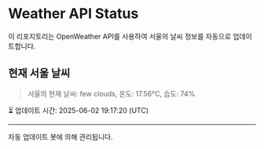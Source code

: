 
# Weather API Status

이 리포지토리는 OpenWeather API를 사용하여 서울의 날씨 정보를 자동으로 업데이트합니다.

## 현재 서울 날씨
> 서울의 현재 날씨: few clouds, 온도: 17.56°C, 습도: 74%

⏳ 업데이트 시간: 2025-06-02 19:17:20 (UTC)

---
자동 업데이트 봇에 의해 관리됩니다.
